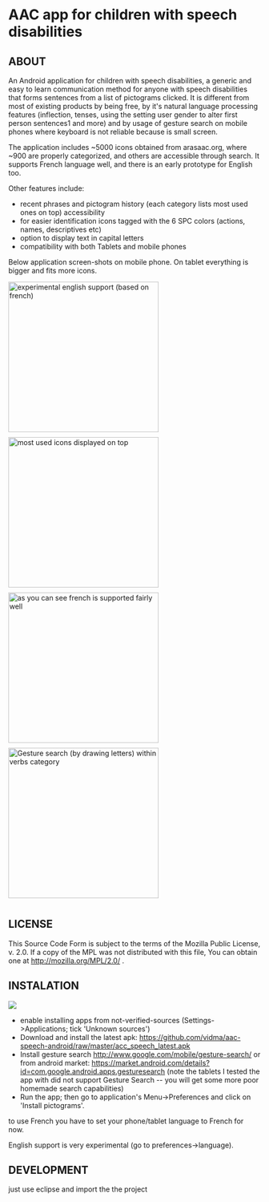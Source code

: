 AAC app for children with speech disabilities
=============================================

ABOUT
-----

An Android application for children with speech disabilities,  a generic and easy to learn communication method for anyone with speech disabilities that forms sentences from a list of pictograms clicked. It is different from most of existing products by being free, by it's natural language processing features (inflection, tenses, using the setting user gender to alter first person sentences1 and more) and by usage of gesture search on mobile phones where keyboard is not reliable because is small screen.

The application includes ~5000 icons obtained from arasaac.org, where ~900 are properly categorized, and others are accessible through search. It supports French language well, and there is an early prototype for English too.

Other features include:
* recent phrases and pictogram history (each category lists most used ones on top)
accessibility
* for easier identification icons tagged with the 6 SPC colors (actions, names, descriptives etc)
* option to display text in capital letters
* compatibility with both Tablets and mobile phones

Below application screen-shots on mobile phone. On tablet everything is bigger and fits more icons.


<img src="https://github.com/vidma/aac-speech-android/raw/master/screenshots/shot_000011.png" width="300px" style="margin-right: 10px; margin-bottom: 10px" title="experimental english support (based on french)" />


<img src="https://github.com/vidma/aac-speech-android/raw/master/screenshots/shot_000029.png" width="300px" style="margin-right: 10px; margin-bottom: 10px" title="most used icons displayed on top" />
<img src="https://github.com/vidma/aac-speech-android/raw/master/screenshots/shot_000030.png" width="300px" style="margin-right: 10px; margin-bottom: 10px" title="as you can see french is supported fairly well" />
<img src="https://github.com/vidma/aac-speech-android/raw/master/screenshots/screenshot-1326571249316.png" width="300px" style="margin-right: 10px; margin-bottom: 10px" title="Gesture search (by drawing letters) within verbs category" />

LICENSE
-------

This Source Code Form is subject to the terms of the Mozilla Public License, v. 2.0. If a copy of the MPL was not distributed with this file, You can obtain one at http://mozilla.org/MPL/2.0/ .



INSTALATION
-----------

![](https://github.com/vidma/aac-speech-android/raw/master/qr-code2.png) 

* enable installing apps from not-verified-sources (Settings->Applications; tick 'Unknown sources')
* Download and install the latest apk: https://github.com/vidma/aac-speech-android/raw/master/acc_speech_latest.apk
* Install gesture search http://www.google.com/mobile/gesture-search/  or from android market: https://market.android.com/details?id=com.google.android.apps.gesturesearch
(note the tablets I tested the app with did not support Gesture Search -- you will get some more poor homemade search capabilities)
* Run the app; then go to application's Menu->Preferences and click on 'Install pictograms'.

to use French you have to set your phone/tablet language to French for now.

English support is very experimental (go to preferences->language). 


DEVELOPMENT
-----------
just use eclipse and import the the project
